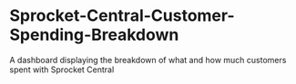 # Sprocket-Central-Customer-Spending-Breakdown
A dashboard displaying the breakdown of what and how much customers spent with Sprocket Central
